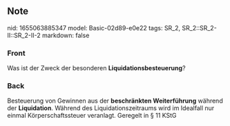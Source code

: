## Note
nid: 1655063885347
model: Basic-02d89-e0e22
tags: SR_2, SR_2::SR_2-II::SR_2-II-2
markdown: false

### Front
Was ist der Zweck der besonderen <b>Liquidationsbesteuerung</b>?

### Back
Besteuerung von Gewinnen aus der <b>beschränkten Weiterführung</b>
während der <b>Liquidation</b>. Während des Liquidationszeitraums
wird im Idealfall nur einmal Körperschaftssteuer veranlagt.
Geregelt in § 11 KStG
